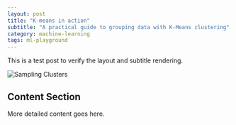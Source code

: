 ```yaml
---
layout: post
title: "K-means in action"
subtitle: "A practical guide to grouping data with K-Means clustering"
category: machine-learning
tags: ml-playground
---
```


This is a test post to verify the layout and subtitle rendering.

![Sampling Clusters](../../../../assets/img/2024/11/sampling_clusters.png)
<!--more-->

## Content Section

More detailed content goes here.